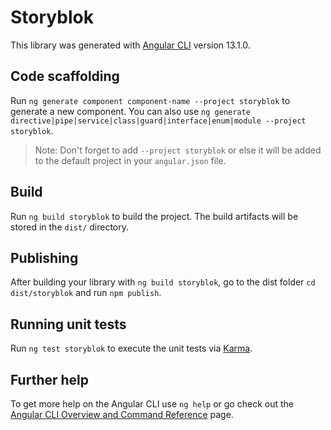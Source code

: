 # Storyblok

This library was generated with [Angular CLI](https://github.com/angular/angular-cli) version 13.1.0.

## Code scaffolding

Run `ng generate component component-name --project storyblok` to generate a new component. You can also use `ng generate directive|pipe|service|class|guard|interface|enum|module --project storyblok`.

> Note: Don't forget to add `--project storyblok` or else it will be added to the default project in your `angular.json` file.

## Build

Run `ng build storyblok` to build the project. The build artifacts will be stored in the `dist/` directory.

## Publishing

After building your library with `ng build storyblok`, go to the dist folder `cd dist/storyblok` and run `npm publish`.

## Running unit tests

Run `ng test storyblok` to execute the unit tests via [Karma](https://karma-runner.github.io).

## Further help

To get more help on the Angular CLI use `ng help` or go check out the [Angular CLI Overview and Command Reference](https://angular.io/cli) page.
